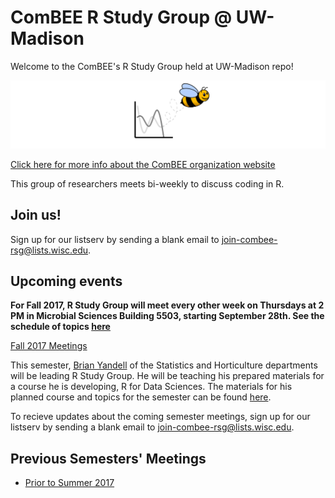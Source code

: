 # ComBEE R Study Group @ UW-Madison 

Welcome to the ComBEE's R Study Group held at UW-Madison repo! 

![ComBEE](img/combee.PNG)

[Click here for more info about the ComBEE organization website](https://combee-uw-madison.github.io/studyGroup/)

This group of researchers meets bi-weekly to discuss coding in R.

## Join us!
Sign up for our listserv by sending a blank email to [join-combee-rsg@lists.wisc.edu](mailto:join-combee-rsg@lists.wisc.edu).

## Upcoming events
**For Fall 2017, R Study Group will meet every other week on Thursdays at 2 PM in Microbial Sciences Building 5503, starting September 28th. See the schedule of topics [here](https://github.com/ComBEE-UW-Madison/RStudyGroup/tree/master/Fall2017)**

[Fall 2017 Meetings](https://github.com/datascience-uwmadison/R_for_data_sciences#r-for-teams-in-the-data-sciences)

This semester, [Brian Yandell](https://www.stat.wisc.edu/~yandell/) of the Statistics and Horticulture departments will be leading R Study Group. He will be teaching his prepared materials for a course he is developing, R for Data Sciences. The materials for his planned course and topics for the semester can be found [here](https://github.com/datascience-uwmadison/R_for_data_sciences). 

To recieve updates about the coming semester meetings, sign up for our listserv by sending a blank email to [join-combee-rsg@lists.wisc.edu](mailto:join-combee-rsg@lists.wisc.edu). 


## Previous Semesters' Meetings
- [Prior to Summer 2017](https://github.com/ComBEE-UW-Madison/RStudyGroup/tree/master/Archive#r-study-group-archive)




